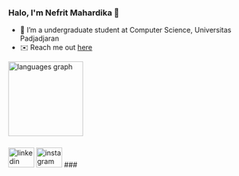 ### Halo, I'm Nefrit Mahardika 👋

- 🔭 I’m a undergraduate student at Computer Science, Universitas Padjadjaran
- ✉️ Reach me out <a href="https://mailto:nefrit1208@gmail.com">here</a>
<div align="left">
  <img src="https://github-readme-stats.vercel.app/api/top-langs?username=nefritmahardika&locale=en&hide_title=true&layout=compact&card_width=320&langs_count=5&theme=dark&hide_border=false&order=2" height="150" alt="languages graph"  />
</div>

###

<div align="left">
  <img src="https://raw.githubusercontent.com/maurodesouza/profile-readme-generator/master/src/assets/icons/social/linkedin/default.svg" width="52" height="40" alt="linkedin logo"  />
  <img src="https://raw.githubusercontent.com/maurodesouza/profile-readme-generator/master/src/assets/icons/social/instagram/default.svg" width="52" height="40" alt="instagram logo"  />
###
